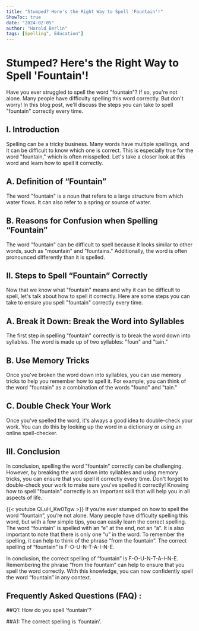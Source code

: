 ```yaml
---
title: "Stumped? Here's the Right Way to Spell 'Fountain'!"
ShowToc: true 
date: "2024-02-05"
author: "Harold Berlin" 
tags: [Spelling", Education"]
---
```

# Stumped? Here's the Right Way to Spell 'Fountain'!

Have you ever struggled to spell the word "fountain"? If so, you're not alone. Many people have difficulty spelling this word correctly. But don't worry! In this blog post, we'll discuss the steps you can take to spell "fountain" correctly every time.

## I. Introduction

Spelling can be a tricky business. Many words have multiple spellings, and it can be difficult to know which one is correct. This is especially true for the word "fountain," which is often misspelled. Let's take a closer look at this word and learn how to spell it correctly.

## A. Definition of “Fountain”

The word "fountain" is a noun that refers to a large structure from which water flows. It can also refer to a spring or source of water.

## B. Reasons for Confusion when Spelling “Fountain”

The word "fountain" can be difficult to spell because it looks similar to other words, such as "mountain" and "fountains." Additionally, the word is often pronounced differently than it is spelled.

## II. Steps to Spell “Fountain” Correctly

Now that we know what "fountain" means and why it can be difficult to spell, let's talk about how to spell it correctly. Here are some steps you can take to ensure you spell "fountain" correctly every time.

## A. Break it Down: Break the Word into Syllables

The first step in spelling "fountain" correctly is to break the word down into syllables. The word is made up of two syllables: "foun" and "tain."

## B. Use Memory Tricks

Once you've broken the word down into syllables, you can use memory tricks to help you remember how to spell it. For example, you can think of the word "fountain" as a combination of the words "found" and "tain."

## C. Double Check Your Work

Once you've spelled the word, it's always a good idea to double-check your work. You can do this by looking up the word in a dictionary or using an online spell-checker.

## III. Conclusion

In conclusion, spelling the word "fountain" correctly can be challenging. However, by breaking the word down into syllables and using memory tricks, you can ensure that you spell it correctly every time. Don't forget to double-check your work to make sure you've spelled it correctly! Knowing how to spell "fountain" correctly is an important skill that will help you in all aspects of life.

{{< youtube QLuH_Kw0Tgw >}} 
If you’re ever stumped on how to spell the word “fountain”, you’re not alone. Many people have difficulty spelling this word, but with a few simple tips, you can easily learn the correct spelling. The word “fountain” is spelled with an “e” at the end, not an “a”. It is also important to note that there is only one “u” in the word. To remember the spelling, it can help to think of the phrase “from the fountain”. The correct spelling of “fountain” is F-O-U-N-T-A-I-N-E.

In conclusion, the correct spelling of “fountain” is F-O-U-N-T-A-I-N-E. Remembering the phrase “from the fountain” can help to ensure that you spell the word correctly. With this knowledge, you can now confidently spell the word “fountain” in any context.

## Frequently Asked Questions (FAQ) :
##Q1: How do you spell 'fountain'?

##A1: The correct spelling is 'fountain'.





